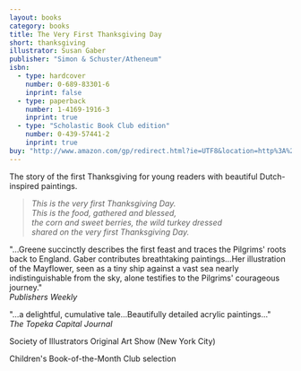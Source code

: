 ```yaml
---
layout: books
category: books
title: The Very First Thanksgiving Day
short: thanksgiving
illustrator: Susan Gaber
publisher: "Simon & Schuster/Atheneum"
isbn:
  - type: hardcover
    number: 0-689-83301-6
    inprint: false
  - type: paperback
    number: 1-4169-1916-3
    inprint: true
  - type: "Scholastic Book Club edition"
    number: 0-439-57441-2
    inprint: true
buy: "http://www.amazon.com/gp/redirect.html?ie=UTF8&location=http%3A%2F%2Fwww.amazon.com%2FVery-First-Thanksgiving-Day%2Fdp%2F1416919163%3Fie%3DUTF8%26s%3Dbooks%26qid%3D1207818469%26sr%3D8-17&tag=rhondgowlegre-20&linkCode=ur2&camp=1789&creative=9325"
---
```


The story of the first Thanksgiving for young readers with beautiful Dutch-inspired paintings.

> _This is the very first Thanksgiving Day.  
> This is the food, gathered and blessed,  
> the corn and sweet berries, the wild turkey dressed  
> shared on the very first Thanksgiving Day._

"…Greene succinctly describes the first feast and traces the Pilgrims' roots back to England. Gaber contributes breathtaking paintings…Her illustration of the Mayflower, seen as a tiny ship against a vast sea nearly indistinguishable from the sky, alone testifies to the Pilgrims' courageous journey."  
_Publishers Weekly_

"…a delightful, cumulative tale…Beautifully detailed acrylic paintings…"  
_The Topeka Capital Journal_

Society of Illustrators Original Art Show (New York City)

Children's Book-of-the-Month Club selection